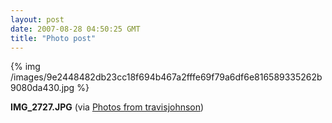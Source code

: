 ```yaml
---
layout: post
date: 2007-08-28 04:50:25 GMT
title: "Photo post"
---
```

{% img /images/9e2448482db23cc18f694b467a2fffe69f79a6df6e816589335262b9080da430.jpg %}

<b>IMG_2727.JPG</b> (via <a href="http://www.flickr.com/photos/travisjohnson/1253993047/">Photos from travisjohnson</a>)